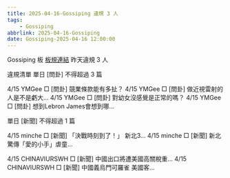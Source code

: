 ```yaml
---
title: 2025-04-16-Gossiping 違規 3 人
tags:
    - Gossiping
abbrlink: 2025-04-16-Gossiping
date: Gossiping-2025-04-16 12:00:00
---
```

Gossiping 板 [板規連結](https://www.ptt.cc/bbs/Gossiping/M.1637425085.A.07D.html)
昨天違規 3 人
<!-- more -->

違規清單
單日 [問卦] 不得超過 3 篇

4/15 YMGee □ [問卦] 競業條款能有多扯？
4/15 YMGee □ [問卦] 做近視雷射的人是不是虧大…
4/15 YMGee □ [問卦] 對幼女沒感覺是正常的嗎？
4/15 YMGee □ [問卦] 想到Lebron James會想到哪…

單日 [新聞] 不得超過 1 篇

4/15 minche □ [新聞] 「決戰時刻到了！」 新北3…
4/15 minche □ [新聞] 新北驚傳「愛的小手」虐童…

4/15 CHINAVIURSWH □ [新聞] 中國出口將遭美國高關稅重…
4/15 CHINAVIURSWH □ [新聞] 中國義烏門可羅雀 美國客…